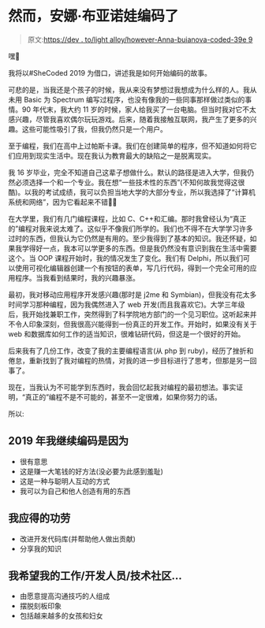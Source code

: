 # 然而，安娜·布亚诺娃编码了

> 原文:[https://dev . to/light alloy/however-Anna-buianova-coded-39e 9](https://dev.to/lightalloy/nevertheless-anna-buianova-coded-39e9)

嘿👋

我将以#SheCoded 2019 为借口，讲述我是如何开始编码的故事。

可悲的是，当我还是个孩子的时候，我从来没有梦想过我想成为什么样的人。我从未用 Basic 为 Spectrum 编写过程序，也没有像我的一些同事那样做过类似的事情。90 年代末，我大约 11 岁的时候，家人给我买了一台电脑。但当时我对它不太感兴趣，尽管我喜欢偶尔玩玩游戏。后来，随着我接触互联网，我产生了更多的兴趣。这些可能性吸引了我，但我仍然只是一个用户。

至于编程，我们在高中上过帕斯卡课。我们在创建简单的程序，但不知道如何将它们应用到现实生活中。现在我认为教育最大的缺陷之一是脱离现实。

我 16 岁毕业，完全不知道自己这辈子想做什么。默认的路径是进入大学，但我仍然必须选择一个和一个专业。我在想“一些技术性的东西”(不知何故我觉得这很酷)。以我的考试成绩，我可以负担当地大学的大部分专业，所以我选择了“计算机系统和网络”，因为它看起来不错🤷🏻

在大学里，我们有几门编程课程，比如 C、C++和汇编。那时我曾经认为“真正的”编程对我来说太难了。这似乎不像我们所学的。我们也不得不在大学学习许多过时的东西，但我认为它仍然是有用的。至少我得到了基本的知识。我还怀疑，如果我学得好一点，我本可以学更多的东西。但是我仍然没有意识到我在生活中需要这个。当 OOP 课程开始时，我的情况发生了变化。我们有 Delphi，所以我们可以使用可视化编辑器创建一个有按钮的表单，写几行代码，得到一个完全可用的应用程序。当我看到结果时，我的兴趣暴涨。

最初，我对移动应用程序开发感兴趣(那时是 j2me 和 Symbian)，但我没有花太多时间学习那种编程，因为我偶然进入了 web 开发(而且我喜欢它)。大学三年级后，我开始找兼职工作，突然得到了科学院地方部门的一个见习职位。这听起来并不令人印象深刻，但我很高兴能得到一份真正的开发工作。开始时，如果没有关于 web 和数据库如何工作的适当知识，很难钻研代码，但这是一个很好的开始。

后来我有了几份工作，改变了我的主要编程语言(从 php 到 ruby)，经历了挫折和倦怠，重新找到了我对编程的热情，对我的进一步目标进行了思考，但那是另一回事了。

现在，当我认为不可能学到东西时，我会回忆起我对编程的最初想法。事实证明，“真正的”编程不是不可能的，甚至不一定很难，如果你努力的话。

所以:

## 2019 年我继续编码是因为

*   很有意思
*   这是赚一大笔钱的好方法(没必要为此感到羞耻)
*   这是一种与聪明人互动的方式
*   我可以为自己和他人创造有用的东西

## [](#i-deserve-credit-for)我应得的功劳

*   改进开发代码库(并帮助他人做出贡献)
*   分享我的知识

## [](#i-would-like-my-workdevelopertech-community)我希望我的工作/开发人员/技术社区...

*   由愿意提高沟通技巧的人组成
*   摆脱刻板印象
*   包括越来越多的女孩和妇女